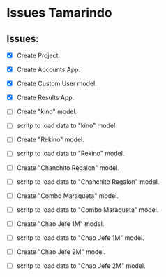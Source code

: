 # Issues Tamarindo

## Issues:
- [x] Create Project.
- [x] Create Accounts App.
- [x] Create Custom User model.
- [x] Create Results App.
- [ ] Create "kino" model.
- [ ] scritp to load data to "kino" model.
- [ ] Create "Rekino" model.
- [ ] scritp to load data to "Rekino" model.
- [ ] Create "Chanchito Regalon" model.
- [ ] scritp to load data to "Chanchito Regalon" model.
- [ ] Create "Combo Maraqueta" model.
- [ ] scritp to load data to "Combo Maraqueta" model.
- [ ] Create "Chao Jefe 1M" model.
- [ ] scritp to load data to "Chao Jefe 1M" model.
- [ ] Create "Chao Jefe 2M" model.
- [ ] scritp to load data to "Chao Jefe 2M" model.



